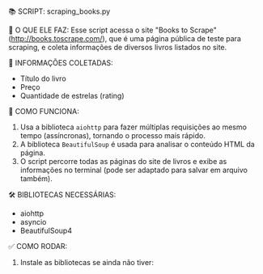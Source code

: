 📚 SCRIPT: scraping_books.py

🧠 O QUE ELE FAZ:
Esse script acessa o site "Books to Scrape" (http://books.toscrape.com/), que é uma página pública de teste para scraping, e coleta informações de diversos livros listados no site.

🔎 INFORMAÇÕES COLETADAS:
- Título do livro
- Preço
- Quantidade de estrelas (rating)

🚀 COMO FUNCIONA:
1. Usa a biblioteca `aiohttp` para fazer múltiplas requisições ao mesmo tempo (assíncronas), tornando o processo mais rápido.
2. A biblioteca `BeautifulSoup` é usada para analisar o conteúdo HTML da página.
3. O script percorre todas as páginas do site de livros e exibe as informações no terminal (pode ser adaptado para salvar em arquivo também).

🛠 BIBLIOTECAS NECESSÁRIAS:
- aiohttp
- asyncio
- BeautifulSoup4

✅ COMO RODAR:
1. Instale as bibliotecas se ainda não tiver:
